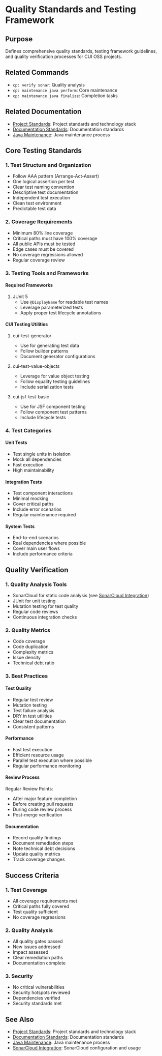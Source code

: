 # Quality Standards and Testing Framework

## Purpose
Defines comprehensive quality standards, testing framework guidelines, and quality verification processes for CUI OSS projects.

## Related Commands
- `cp: verify sonar`: Quality analysis
- `cp: maintenance java perform`: Core maintenance
- `cp: maintenance java finalize`: Completion tasks

## Related Documentation
- [Project Standards](project-standards.md): Project standards and technology stack
- [Documentation Standards](documentation-standards.md): Documentation standards
- [Java Maintenance](../../maintenance/java.md): Java maintenance process

## Core Testing Standards

### 1. Test Structure and Organization
- Follow AAA pattern (Arrange-Act-Assert)
- One logical assertion per test
- Clear test naming convention
- Descriptive test documentation
- Independent test execution
- Clean test environment
- Predictable test data

### 2. Coverage Requirements
- Minimum 80% line coverage
- Critical paths must have 100% coverage
- All public APIs must be tested
- Edge cases must be covered
- No coverage regressions allowed
- Regular coverage review

### 3. Testing Tools and Frameworks

#### Required Frameworks
1. JUnit 5
   - Use `@DisplayName` for readable test names
   - Leverage parameterized tests
   - Apply proper test lifecycle annotations

#### CUI Testing Utilities
1. cui-test-generator
   - Use for generating test data
   - Follow builder patterns
   - Document generator configurations

2. cui-test-value-objects
   - Leverage for value object testing
   - Follow equality testing guidelines
   - Include serialization tests

3. cui-jsf-test-basic
   - Use for JSF component testing
   - Follow component test patterns
   - Include lifecycle tests

### 4. Test Categories

#### Unit Tests
- Test single units in isolation
- Mock all dependencies
- Fast execution
- High maintainability

#### Integration Tests
- Test component interactions
- Minimal mocking
- Cover critical paths
- Include error scenarios
- Regular maintenance required

#### System Tests
- End-to-end scenarios
- Real dependencies where possible
- Cover main user flows
- Include performance criteria

## Quality Verification

### 1. Quality Analysis Tools
- SonarCloud for static code analysis (see [SonarCloud Integration](../../maintenance/sonar.md))
- JUnit for unit testing
- Mutation testing for test quality
- Regular code reviews
- Continuous integration checks

### 2. Quality Metrics
- Code coverage
- Code duplication
- Complexity metrics
- Issue density
- Technical debt ratio

### 3. Best Practices

#### Test Quality
- Regular test review
- Mutation testing
- Test failure analysis
- DRY in test utilities
- Clear test documentation
- Consistent patterns

#### Performance
- Fast test execution
- Efficient resource usage
- Parallel test execution where possible
- Regular performance monitoring

#### Review Process
Regular Review Points:
- After major feature completion
- Before creating pull requests
- During code review process
- Post-merge verification

#### Documentation
- Record quality findings
- Document remediation steps
- Note technical debt decisions
- Update quality metrics
- Track coverage changes

## Success Criteria

### 1. Test Coverage
- All coverage requirements met
- Critical paths fully covered
- Test quality sufficient
- No coverage regressions

### 2. Quality Analysis
- All quality gates passed
- New issues addressed
- Impact assessed
- Clear remediation paths
- Documentation complete

### 3. Security
- No critical vulnerabilities
- Security hotspots reviewed
- Dependencies verified
- Security standards met

## See Also
- [Project Standards](project-standards.md): Project standards and technology stack
- [Documentation Standards](documentation-standards.md): Documentation standards
- [Java Maintenance](../../maintenance/java.md): Java maintenance process
- [SonarCloud Integration](../../maintenance/sonar.md): SonarCloud configuration and usage
